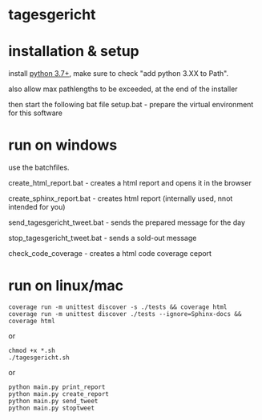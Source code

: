 # tagesgericht

# installation & setup

install [python 3.7+](https://www.python.org/downloads/), make sure to check "add python 3.XX to Path".

also allow max pathlengths to be exceeded, at the end of the installer

then start the following bat file
setup.bat - prepare the virtual environment for this software

# run on windows

use the batchfiles.

create_html_report.bat - creates a html report and opens it in the browser

create_sphinx_report.bat - creates html report (internally used, nnot intended for you)

send_tagesgericht_tweet.bat - sends the prepared message for the day

stop_tagesgericht_tweet.bat - sends a sold-out message

check_code_coverage - creates a html code coverage ceport

# run on linux/mac
```
coverage run -m unittest discover -s ./tests && coverage html
coverage run -m unittest discover ./tests --ignore=Sphinx-docs && coverage html
```
or
```
chmod +x *.sh
./tagesgericht.sh
```
or
```
python main.py print_report
python main.py create_report
python main.py send_tweet
python main.py stoptweet
```